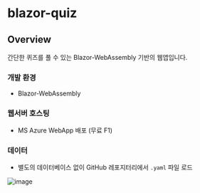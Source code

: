 # blazor-quiz

## Overview

간단한 퀴즈를 풀 수 있는 Blazor-WebAssembly 기반의 웹앱입니다.

### 개발 환경
- Blazor-WebAssembly

### 웹서버 호스팅
- MS Azure WebApp 배포 (무료 F1)

### 데이터
- 별도의 데이터베이스 없이 GitHub 레포지터리에서 `.yaml` 파일 로드

![image](https://user-images.githubusercontent.com/52397976/129287383-de3e1e1d-1b41-46e5-8755-ecf2ee78c12f.png)

